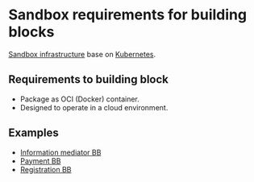 # Sandbox requirements for building blocks
[Sandbox infrastructure](https://github.com/GovStackWorkingGroup/sandbox-infra) base on [Kubernetes](https://kubernetes.io/). 

## Requirements to building block 

* Package as OCI (Docker) container.
* Designed to operate in a cloud environment.

## Examples

* [Information mediator BB](https://github.com/GovStackWorkingGroup/sandbox-bb-information-mediator)
* [Payment BB](https://github.com/GovStackWorkingGroup/sandbox-bb-payments)
* [Registration BB](https://github.com/GovStackWorkingGroup/sandbox-bb-registration)